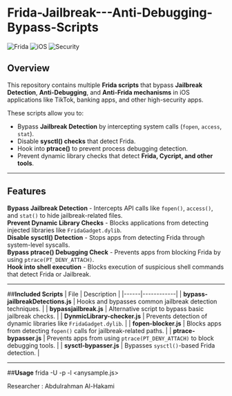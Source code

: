 # Frida-Jailbreak---Anti-Debugging-Bypass-Scripts





![Frida](https://img.shields.io/badge/Frida-16.5.6-blue) 
![iOS](https://img.shields.io/badge/iOS-Jailbreak%20Bypass-green)
![Security](https://img.shields.io/badge/Security-Bypass-red)

## Overview
This repository contains multiple **Frida scripts** that bypass **Jailbreak Detection**, **Anti-Debugging**, and **Anti-Frida mechanisms** in iOS applications like TikTok, banking apps, and other high-security apps.

These scripts allow you to:
- Bypass **Jailbreak Detection** by intercepting system calls (`fopen`, `access`, `stat`).
- Disable **sysctl() checks** that detect Frida.
- Hook into **ptrace()** to prevent process debugging detection.
- Prevent dynamic library checks that detect **Frida, Cycript, and other tools**.

---

##  **Features**
 **Bypass Jailbreak Detection** - Intercepts API calls like `fopen()`, `access()`, and `stat()` to hide jailbreak-related files.  
 **Prevent Dynamic Library Checks** - Blocks applications from detecting injected libraries like `FridaGadget.dylib`.  
 **Disable sysctl() Detection** - Stops apps from detecting Frida through system-level syscalls.  
 **Bypass ptrace() Debugging Check** - Prevents apps from blocking Frida by using `ptrace(PT_DENY_ATTACH)`.  
 **Hook into shell execution** - Blocks execution of suspicious shell commands that detect Frida or Jailbreak.

---

##**Included Scripts**
| File | Description |
|------|------------|
| **bypass-jailbreakDetections.js** | Hooks and bypasses common jailbreak detection techniques. |
| **bypassjailbreak.js** | Alternative script to bypass basic jailbreak checks. |
| **DynmicLibrary-checker.js** | Prevents detection of dynamic libraries like `FridaGadget.dylib`. |
| **fopen-blocker.js** | Blocks apps from detecting `fopen()` calls for jailbreak-related paths. |
| **ptrace-bypasser.js** | Prevents apps from using `ptrace(PT_DENY_ATTACH)` to block debugging tools. |
| **sysctl-bypasser.js** | Bypasses `sysctl()`-based Frida detection. |

---

##**Usage**
frida -U -p <app PID> -l <anysample.js>

Researcher : Abdulrahman Al-Hakami 

